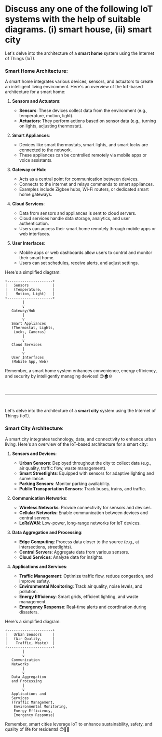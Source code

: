 # Discuss any one of the following IoT systems with the help of suitable diagrams. (i) smart house, (ii) smart city
Let's delve into the architecture of a **smart home** system using the Internet of Things (IoT).

### Smart Home Architecture:
A smart home integrates various devices, sensors, and actuators to create an intelligent living environment. Here's an overview of the IoT-based architecture for a smart home:

1. **Sensors and Actuators**:
   - **Sensors**: These devices collect data from the environment (e.g., temperature, motion, light).
   - **Actuators**: They perform actions based on sensor data (e.g., turning on lights, adjusting thermostat).

2. **Smart Appliances**:
   - Devices like smart thermostats, smart lights, and smart locks are connected to the network.
   - These appliances can be controlled remotely via mobile apps or voice assistants.

3. **Gateway or Hub**:
   - Acts as a central point for communication between devices.
   - Connects to the internet and relays commands to smart appliances.
   - Examples include Zigbee hubs, Wi-Fi routers, or dedicated smart home gateways.

4. **Cloud Services**:
   - Data from sensors and appliances is sent to cloud servers.
   - Cloud services handle data storage, analytics, and user authentication.
   - Users can access their smart home remotely through mobile apps or web interfaces.

5. **User Interfaces**:
   - Mobile apps or web dashboards allow users to control and monitor their smart home.
   - Users can set schedules, receive alerts, and adjust settings.

Here's a simplified diagram:

```
+---------------------+
|   Sensors           |
|   (Temperature,     |
|    Motion, Light)   |
+---------------------+
        |
        v
   Gateway/Hub
        |
        v
   Smart Appliances
   (Thermostat, Lights,
    Locks, Cameras)
        |
        v
   Cloud Services
        |
        v
   User Interfaces
   (Mobile App, Web)
```

Remember, a smart home system enhances convenience, energy efficiency, and security by intelligently managing devices! 😊🏠🌐

<br>
<hr>
<br>

Let's delve into the architecture of a **smart city** system using the Internet of Things (IoT).

### Smart City Architecture:
A smart city integrates technology, data, and connectivity to enhance urban living. Here's an overview of the IoT-based architecture for a smart city:

1. **Sensors and Devices**:
   - **Urban Sensors**: Deployed throughout the city to collect data (e.g., air quality, traffic flow, waste management).
   - **Smart Streetlights**: Equipped with sensors for adaptive lighting and surveillance.
   - **Parking Sensors**: Monitor parking availability.
   - **Public Transportation Sensors**: Track buses, trains, and traffic.

2. **Communication Networks**:
   - **Wireless Networks**: Provide connectivity for sensors and devices.
   - **Cellular Networks**: Enable communication between devices and central servers.
   - **LoRaWAN**: Low-power, long-range networks for IoT devices.

3. **Data Aggregation and Processing**:
   - **Edge Computing**: Process data closer to the source (e.g., at intersections, streetlights).
   - **Central Servers**: Aggregate data from various sensors.
   - **Cloud Services**: Analyze data for insights.

4. **Applications and Services**:
   - **Traffic Management**: Optimize traffic flow, reduce congestion, and improve safety.
   - **Environmental Monitoring**: Track air quality, noise levels, and pollution.
   - **Energy Efficiency**: Smart grids, efficient lighting, and waste management.
   - **Emergency Response**: Real-time alerts and coordination during disasters.

Here's a simplified diagram:

```
+---------------------+
|   Urban Sensors     |
|   (Air Quality,     |
|    Traffic, Waste)  |
+---------------------+
        |
        v
   Communication
   Networks
        |
        v
   Data Aggregation
   and Processing
        |
        v
   Applications and
   Services
   (Traffic Management,
    Environmental Monitoring,
    Energy Efficiency,
    Emergency Response)
```

Remember, smart cities leverage IoT to enhance sustainability, safety, and quality of life for residents! 😊🌆🌐

